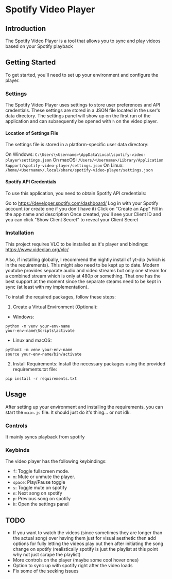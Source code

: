 
# Spotify Video Player

## Introduction
The Spotify Video Player is a tool that allows you to sync and play videos based on your Spotify playback

## Getting Started
To get started, you'll need to set up your environment and configure the player.

### Settings
The Spotify Video Player uses settings to store user preferences and API credentials. These settings are stored in a JSON file located in the user's data directory. The settings panel will show up on the first run of the application and can subsequently be opened with `h` on the video player.

#### Location of Settings File
The settings file is stored in a platform-specific user data directory:

On Windows: `C:\Users\<Username>\AppData\Local\spotify-video-player\settings.json`
On macOS: `/Users/<Username>/Library/Application Support/spotify-video-player/settings.json`
On Linux: `/home/<Username>/.local/share/spotify-video-player/settings.json`

#### Spotify API Credentials
To use this application, you need to obtain Spotify API credentials:

Go to https://developer.spotify.com/dashboard/
Log in with your Spotify account (or create one if you don't have it)
Click on "Create an App"
Fill in the app name and description
Once created, you'll see your Client ID and you can click "Show Client Secret" to reveal your Client Secret

### Installation

This project requires VLC to be installed as it's player and bindings:
https://www.videolan.org/vlc/

Also, if installing globally, I recommend the nightly install of yt-dlp (which is in the requirements). This might also need to be kept up to date. Modern youtube provides separate audio and video streams but only one stream for a combined stream which is only at 480p or something. That one has the best support at the moment since the separate steams need to be kept in sync (at least with my implementation).

To install the required packages, follow these steps:

1. Create a Virtual Environment (Optional):

- Windows:
```
python -m venv your-env-name
your-env-name\Scripts\activate
```

- Linux and macOS:
```
python3 -m venv your-env-name
source your-env-name/bin/activate
```


2. Install Requirements:
Install the necessary packages using the provided requirements.txt file:

```
pip install -r requirements.txt
```


## Usage

After setting up your environment and installing the requirements, you can start the `main.js` file. It should just do it's thing... or not idk.

### Controls

It mainly syncs playback from spotify

### Keybinds

The video player has the following keybindings:

- `f`: Toggle fullscreen mode.
- `m`: Mute or unmute the player.
- `space`: Play/Pause toggle
- `s`: Toggle mute on spotify
- `n`: Next song on spotify
- `p`: Previous song on spotify
- `h`: Open the settings panel


## TODO
- If you want to watch the videos (since sometimes they are longer than the actual song) over having them just for visual aesthetic then add options for fully letting the videos play out then after initiating the song change on spotify (realistically spotify is just the playlist at this point why not just scrape the playlist)
- More controls on the player (maybe some cool hover ones)
- Option to sync up with spotify right after the video loads
- Fix some of the seeking issues
